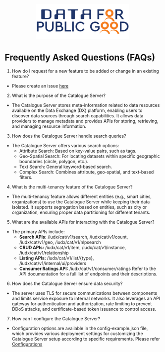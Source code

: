 <p align="center">
<img src="./cdpg.png" width="300">
</p>

# Frequently Asked Questions (FAQs)

1. How do I request for a new feature to be added or change in an existing feature?
- Please create an issue [here](https://github.com/datakaveri/iudx-catalogue-server/issues)
2. What is the purpose of the Catalogue Server?
- The Catalogue Server stores meta-information related to data resources available on the Data Exchange (DX) platform, enabling users to discover data sources through search capabilities. It allows data providers to manage metadata and provides APIs for storing, retrieving, and managing resource information.
3. How does the Catalogue Server handle search queries?
- The Catalogue Server offers various search options:
  - Attribute Search: Based on key-value pairs, such as tags. 
  - Geo-Spatial Search: For locating datasets within specific geographic boundaries (circle, polygon, etc.). 
  - Text Search: General keyword-based search. 
  - Complex Search: Combines attribute, geo-spatial, and text-based filters.
4. What is the multi-tenancy feature of the Catalogue Server?
- The multi-tenancy feature allows different entities (e.g., smart cities, organizations) to use the Catalogue Server while keeping their data isolated. It supports segregation based on entities, such as city or organization, ensuring proper data partitioning for different tenants.
5. What are the available APIs for interacting with the Catalogue Server?
- The primary APIs include:
  - **Search APIs:** /iudx/cat/v1/search, /iudx/cat/v1/count, /iudx/cat/v1/geo, 
    /iudx/cat/v1/nlpsearch
  - **CRUD APIs:** /iudx/cat/v1/item, /iudx/cat/v1/instance, /iudx/cat/v1/relationship
  - **Listing APIs:** /iudx/cat/v1/list/{type}, /iudx/cat/v1/internal/ui/providers
  - **Consumer Ratings API:** /iudx/cat/v1/consumer/ratings Refer to the API documentation for a 
    full list of endpoints and their descriptions.
6. How does the Catalogue Server ensure data security?
- The server uses TLS for secure communications between components and limits service exposure to internal networks. It also leverages an API gateway for authentication and authorization, rate limiting to prevent DDoS attacks, and certificate-based token issuance to control access.
7. How can I configure the Catalogue Server?
- Configuration options are available in the config-example.json file, which provides various 
  deployment settings for customizing the Catalogue Server setup according to specific 
  requirements. Please refer [Configurations](./Configurations.md)